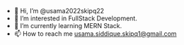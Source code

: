 - 👋 Hi, I’m @usama2022skipq22
- 👀 I’m interested in FullStack Development.
- 🌱 I’m currently learning MERN Stack.
- 📫 How to reach me usama.siddique.skipq1@gmail.com

<!---
usama2022skipq22/usama2022skipq22 is a ✨ special ✨ repository because its `README.md` (this file) appears on your GitHub profile.
You can click the Preview link to take a look at your changes.
--->
